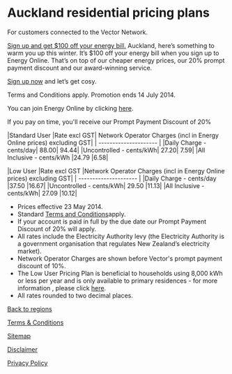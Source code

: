 # Auckland residential pricing plans
For customers connected to the Vector Network.

 

[Sign up and get $100 off your energy bill.](http://cheaperenergy.co.nz/index.php/join)
Auckland, here’s something to warm you up this winter. It’s $100 off your energy bill when you sign up to Energy Online. That’s on top of our cheaper energy prices, our 20% prompt payment discount and our award-winning service.

[Sign up now](http://cheaperenergy.co.nz/index.php/join) and let’s get cosy.

Terms and Conditions apply. Promotion ends 14 July 2014.

 

You can join Energy Online by clicking [here](http://www.energyonline.co.nz/Default.aspx?tabid=98).

<p class="intro">If you pay on time, you'll receive our Prompt Payment Discount of 20%</p>

|Standard User	|Rate excl GST|	Network Operator Charges (incl in Energy Online prices) excluding GST|
| --------------------- |
|Daily Charge - cents/day|	88.00|	94.44|
|Uncontrolled - cents/kWh|	27.20|	7.59|
|All Inclusive - cents/kWh	|24.79	|6.58|
 

|Low User	|Rate excl GST	|Network Operator Charges (incl in Energy Online prices) excluding GST|
| --------------------- |
|Daily Charge - cents/day	|37.50	|16.67|
|Uncontrolled - cents/kWh|	29.50	|11.13|
|All Inclusive - cents/kWh|	27.09	|10.12|
 

- Prices effective 23 May 2014.
- Standard [Terms and Conditions](http://www.energyonline.co.nz/Default.aspx?tabid=169)apply.
- If your account is paid in full by the due date our Prompt Payment Discount of 20% will apply.
- All rates include the Electricity Authority levy (the Electricity Authority is a government organisation that regulates New Zealand’s electricity market).
- Network Operator Charges are shown before Vector's prompt payment discount of 10%.
- The Low User Pricing Plan is beneficial to households using 8,000 kWh or less per year and is only available to primary residences - for more information , please click [here](http://www.energyonline.co.nz/Default.aspx?tabid=148).
- All rates rounded to two decimal places.


[Back to regions](http://www.energyonline.co.nz/residential/pricing_plans/residential_electricity_pricing_plans)

[Terms & Conditions](http://www.energyonline.co.nz/terms)

[Sitemap](http://www.energyonline.co.nz/home/site_map)

[Disclaimer](http://www.energyonline.co.nz/home/site_map/disclaimer)

[Privacy Policy](http://www.energyonline.co.nz/home/site_map/privacy_policy)